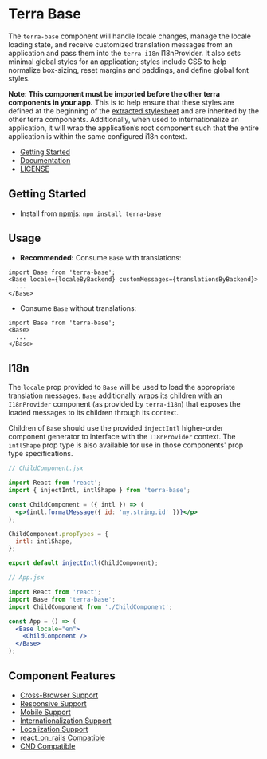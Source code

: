 # Terra Base

The `terra-base` component will handle locale changes, manage the locale loading state, and receive customized translation messages from an application and pass them into the `terra-i18n` I18nProvider. It also sets minimal global styles for an application; styles include CSS to help normalize box-sizing, reset margins and paddings, and define global font styles.

**Note: This component must be imported before the other terra components in your app.** This is to help ensure that these styles are defined at the beginning of the [extracted stylesheet](https://github.com/webpack-contrib/extract-text-webpack-plugin) and are inherited by the other terra components. Additionally, when used to internationalize an application, it will wrap the application’s root component such that the entire application is within the same configured i18n context.

- [Getting Started](#getting-started)
- [Documentation](https://github.com/cerner/terra-core/tree/master/packages/terra-base/docs)
- [LICENSE](#license)

<h2 id="getting-started">
  Getting Started
</h2>

- Install from [npmjs](https://www.npmjs.com): `npm install terra-base`

## Usage

- **Recommended:** Consume `Base` with translations:
```
import Base from 'terra-base';
<Base locale={localeByBackend} customMessages={translationsByBackend}>
  ...
</Base>
```

- Consume `Base` without translations:
```
import Base from 'terra-base';
<Base>
  ...
</Base>
```

## I18n

The `locale` prop provided to `Base` will be used to load the appropriate translation messages. `Base` additionally wraps its children with an `I18nProvider` component (as provided by `terra-i18n`) that exposes the loaded messages to its children through its context.

Children of `Base` should use the provided `injectIntl` higher-order component generator to interface with the `I18nProvider` context. The `intlShape` prop type is also available for use in those components' prop type specifications.

```jsx
// ChildComponent.jsx

import React from 'react';
import { injectIntl, intlShape } from 'terra-base';

const ChildComponent = ({ intl }) => (
  <p>{intl.formatMessage({ id: 'my.string.id' })}</p>
);

ChildComponent.propTypes = {
  intl: intlShape,
};

export default injectIntl(ChildComponent);

// App.jsx

import React from 'react';
import Base from 'terra-base';
import ChildComponent from './ChildComponent';

const App = () => (
  <Base locale="en">
    <ChildComponent />
  </Base>
);
```

## Component Features
* [Cross-Browser Support](https://github.com/cerner/terra-ui/blob/master/src/terra-dev-site/contributing/ComponentStandards.e.contributing.md#cross-browser-support)
* [Responsive Support](https://github.com/cerner/terra-ui/blob/master/src/terra-dev-site/contributing/ComponentStandards.e.contributing.md#responsive-support)
* [Mobile Support](https://github.com/cerner/terra-ui/blob/master/src/terra-dev-site/contributing/ComponentStandards.e.contributing.md#mobile-support)
* [Internationalization Support](https://github.com/cerner/terra-ui/blob/master/src/terra-dev-site/contributing/ComponentStandards.e.contributing.md#internationalization-i18n-support)
* [Localization Support](https://github.com/cerner/terra-ui/blob/master/src/terra-dev-site/contributing/ComponentStandards.e.contributing.md#internationalization-i18n-support)
* [react_on_rails Compatible](https://github.com/shakacode/react_on_rails/blob/8cb06ed35cb5c2c453bcc193282b4c091574c1b7/docs/basics/i18n.md#how-to-add-i18n)
* [CND Compatible](https://github.com/webpack/docs/wiki/configuration#outputpublicpath)

